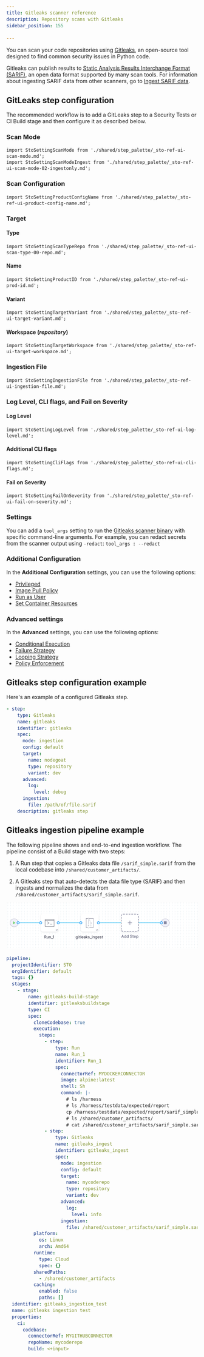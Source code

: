 ```yaml
---
title: Gitleaks scanner reference
description: Repository scans with Gitleaks
sidebar_position: 155

---
```


You can scan your code repositories using [Gitleaks](https://github.com/PyCQA/GitLeaks), an open-source tool designed to find common security issues in Python code. 

Gitleaks can publish results to [Static Analysis Results Interchange Format (SARIF)](https://docs.github.com/en/code-security/code-scanning/integrating-with-code-scanning/sarif-support-for-code-scanning), an open data format supported by many scan tools. For information about ingesting SARIF data from other scanners, go to [Ingest SARIF data](/docs/security-testing-orchestration/use-sto/orchestrate-and-ingest/ingest-sarif-data).


<!-- START step-palette-config ----------------------------------------------------------------------------- -->

## GitLeaks step configuration

The recommended workflow is to add a GitLeaks step to a Security Tests or CI Build stage and then configure it as described below.  

<!--
```mdx-code-block
import StoScannerStepNotes from './shared/step_palette/_sto-palette-notes.md';
```

<StoScannerStepNotes />
-->

### Scan Mode

```mdx-code-block
import StoSettingScanMode from './shared/step_palette/_sto-ref-ui-scan-mode.md';
import StoSettingScanModeIngest from './shared/step_palette/_sto-ref-ui-scan-mode-02-ingestonly.md';
```

<StoSettingScanMode />
<StoSettingScanModeIngest />

<!-- ============================================================================= -->
<a name="scan-config"></a>

### Scan Configuration

```mdx-code-block
import StoSettingProductConfigName from './shared/step_palette/_sto-ref-ui-product-config-name.md';
```

<StoSettingProductConfigName />


### Target


<!-- ============================================================================= -->
<a name="target-type"></a>

#### Type

```mdx-code-block
import StoSettingScanTypeRepo from './shared/step_palette/_sto-ref-ui-scan-type-00-repo.md';
```


<StoSettingScanTypeRepo />


<!-- ============================================================================= -->
<a name="target-name"></a>

#### Name 

```mdx-code-block
import StoSettingProductID from './shared/step_palette/_sto-ref-ui-prod-id.md';
```

<StoSettingProductID />

<!-- ============================================================================= -->
<a name="target-variant"></a>

#### Variant

```mdx-code-block
import StoSettingTargetVariant from './shared/step_palette/_sto-ref-ui-target-variant.md';
```

<StoSettingTargetVariant  />

<!-- ============================================================================= -->
<a name="target-workspace"></a>

#### Workspace (_repository_)

```mdx-code-block
import StoSettingTargetWorkspace from './shared/step_palette/_sto-ref-ui-target-workspace.md';
```

<StoSettingTargetWorkspace  />



### Ingestion File

```mdx-code-block
import StoSettingIngestionFile from './shared/step_palette/_sto-ref-ui-ingestion-file.md';
```

<StoSettingIngestionFile  />




### Log Level, CLI flags, and Fail on Severity

<a name="log-level"></a>




#### Log Level

```mdx-code-block
import StoSettingLogLevel from './shared/step_palette/_sto-ref-ui-log-level.md';
```

<StoSettingLogLevel />

<a name="cli-flags"></a>

#### Additional CLI flags

```mdx-code-block
import StoSettingCliFlags from './shared/step_palette/_sto-ref-ui-cli-flags.md';
```

<StoSettingCliFlags />

<a name="fail-on-severity"></a>


#### Fail on Severity

```mdx-code-block
import StoSettingFailOnSeverity from './shared/step_palette/_sto-ref-ui-fail-on-severity.md';
```
<StoSettingFailOnSeverity />

### Settings

You can add a `tool_args` setting to run the [Gitleaks scanner binary](https://github.com/gitleaks/gitleaks) with specific command-line arguments. For example, you can redact secrets from the scanner output using `-redact`: `tool_args : --redact` 


### Additional Configuration

In the **Additional Configuration** settings, you can use the following options:

* [Privileged](/docs/continuous-integration/use-ci/manage-dependencies/background-step-settings#privileged)
* [Image Pull Policy](/docs/continuous-integration/use-ci/manage-dependencies/background-step-settings#image-pull-policy)
* [Run as User](/docs/continuous-integration/use-ci/manage-dependencies/background-step-settings#run-as-user)
* [Set Container Resources](/docs/continuous-integration/use-ci/manage-dependencies/background-step-settings#set-container-resources)


### Advanced settings

In the **Advanced** settings, you can use the following options:

* [Conditional Execution](/docs/platform/pipelines/w_pipeline-steps-reference/step-skip-condition-settings/)
* [Failure Strategy](/docs/platform/pipelines/w_pipeline-steps-reference/step-failure-strategy-settings/)
* [Looping Strategy](/docs/platform/pipelines/looping-strategies-matrix-repeat-and-parallelism/)
* [Policy Enforcement](/docs/platform/Governance/Policy-as-code/harness-governance-overview)

<!-- END step-palette-config ----------------------------------------------------------------------------- -->
## Gitleaks step configuration example

Here's an example of a configured Gitleaks step.

```yaml
- step:
    type: Gitleaks
    name: gitleaks
    identifier: gitleaks
    spec:
      mode: ingestion
      config: default
      target:
        name: nodegoat
        type: repository
        variant: dev
      advanced:
        log:
          level: debug
      ingestion:
        file: /path/of/file.sarif
    description: gitleaks step
```

## Gitleaks ingestion pipeline example

The following pipeline shows and end-to-end ingestion workflow. The pipeline consist of a Build stage with two steps:

1. A Run step that copies a Gitleaks data file `/sarif_simple.sarif` from the local codebase into `/shared/customer_artifacts/`.

2. A Gitleaks step that auto-detects the data file type (SARIF) and then ingests and normalizes the data from `/shared/customer_artifacts/sarif_simple.sarif`. 

![](./static/gitleaks-ingestion-example-pipeline.png)

```yaml
pipeline:
  projectIdentifier: STO
  orgIdentifier: default
  tags: {}
  stages:
    - stage:
        name: gitleaks-build-stage
        identifier: gitleaksbuildstage
        type: CI
        spec:
          cloneCodebase: true
          execution:
            steps:
              - step:
                  type: Run
                  name: Run_1
                  identifier: Run_1
                  spec:
                    connectorRef: MYDOCKERCONNECTOR
                    image: alpine:latest
                    shell: Sh
                    command: |-
                      # ls /harness
                      # ls /harness/testdata/expected/report
                      cp /harness/testdata/expected/report/sarif_simple.sarif /shared/customer_artifacts/
                      # ls /shared/customer_artifacts/
                      # cat /shared/customer_artifacts/sarif_simple.sarif
              - step:
                  type: Gitleaks
                  name: gitleaks_ingest
                  identifier: gitleaks_ingest
                  spec:
                    mode: ingestion
                    config: default
                    target:
                      name: mycoderepo
                      type: repository
                      variant: dev
                    advanced:
                      log:
                        level: info
                    ingestion:
                      file: /shared/customer_artifacts/sarif_simple.sarif
          platform:
            os: Linux
            arch: Amd64
          runtime:
            type: Cloud
            spec: {}
          sharedPaths:
            - /shared/customer_artifacts
          caching:
            enabled: false
            paths: []
  identifier: gitleaks_ingestion_test
  name: gitleaks ingestion test
  properties:
    ci:
      codebase:
        connectorRef: MYGITHUBCONNECTOR
        repoName: mycoderepo
        build: <+input>


```
